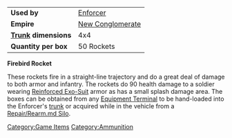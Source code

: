|                                             |                                                    |
| ------------------------------------------- | -------------------------------------------------- |
| **Used by**                                 | [Enforcer](Enforcer.md)                 |
| **Empire**                                  | [New Conglomerate](New_Conglomerate.md) |
| **[Trunk](Trunk.md) dimensions** | 4x4                                                |
| **Quantity per box**                        | 50 Rockets                                         |

**Firebird Rocket**

These rockets fire in a straight-line trajectory and do a great deal of
damage to both armor and infantry. The rockets do 90 health damage to a
soldier wearing [Reinforced Exo-Suit](Reinforced_Exo-Suit.md)
armor as has a small splash damage area. The boxes can be obtained from
any [Equipment Terminal](Equipment_Terminal.md) to be
hand-loaded into the Enforcer's [trunk](trunk.md) or acquired
while in the vehicle from a [Repair/Rearm.md
Silo](Repair/Rearm_Silo.md).

[Category:Game Items](Category:Game_Items.md)
[Category:Ammunition](Category:Ammunition.md)
